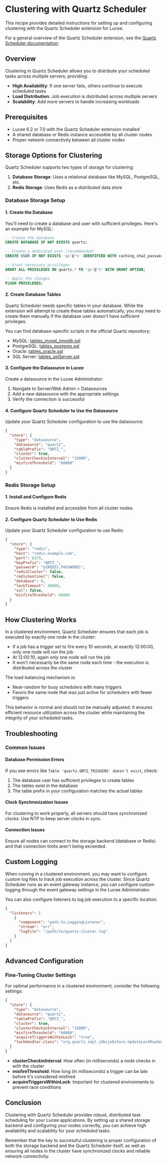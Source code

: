 <!--
{
  "title": "Clustering with Quartz Scheduler",
  "id": "clustering-quartz-scheduler",
  "related": ["scheduler-quartz"],
  "categories": ["extensions", "recipes"],
  "description": "How to set up and configure clustering with the Quartz Scheduler extension",
  "keywords": [
    "scheduler",
    "quartz",
    "clustering",
    "database",
    "redis"
  ]
}
-->

# Clustering with Quartz Scheduler

This recipe provides detailed instructions for setting up and configuring clustering with the Quartz Scheduler extension for Lucee.

For a general overview of the Quartz Scheduler extension, see the [Quartz Scheduler documentation](https://github.com/lucee/lucee-docs/blob/master/docs/recipes/scheduler-quartz.md).

## Overview

Clustering in Quartz Scheduler allows you to distribute your scheduled tasks across multiple servers, providing:

- **High Availability**: If one server fails, others continue to execute scheduled tasks
- **Load Distribution**: Job execution is distributed across multiple servers
- **Scalability**: Add more servers to handle increasing workloads

## Prerequisites

- Lucee 6.2 or 7.0 with the Quartz Scheduler extension installed
- A shared database or Redis instance accessible by all cluster nodes
- Proper network connectivity between all cluster nodes

## Storage Options for Clustering

Quartz Scheduler supports two types of storage for clustering:

1. **Database Storage**: Uses a relational database like MySQL, PostgreSQL, etc.
2. **Redis Storage**: Uses Redis as a distributed data store

### Database Storage Setup

#### 1. Create the Database

You'll need to create a database and user with sufficient privileges. Here's an example for MySQL:

```sql
-- Create the database
CREATE DATABASE IF NOT EXISTS quartz;

-- Create a dedicated user (recommended)
CREATE USER IF NOT EXISTS 'qs'@'%' IDENTIFIED WITH caching_sha2_password BY 'strongpassword';

-- Grant necessary privileges
GRANT ALL PRIVILEGES ON quartz.* TO 'qs'@'%' WITH GRANT OPTION;

-- Apply the changes
FLUSH PRIVILEGES;
```

#### 2. Create Database Tables

Quartz Scheduler needs specific tables in your database. While the extension will attempt to create these tables automatically, you may need to create them manually if the database user doesn't have sufficient privileges.

You can find database-specific scripts in the official Quartz repository:
- MySQL: [tables_mysql_innodb.sql](https://github.com/quartznet/quartznet/blob/main/database/tables/tables_mysql_innodb.sql)
- PostgreSQL: [tables_postgres.sql](https://github.com/quartznet/quartznet/blob/main/database/tables/tables_postgres.sql)
- Oracle: [tables_oracle.sql](https://github.com/quartznet/quartznet/blob/main/database/tables/tables_oracle.sql)
- SQL Server: [tables_sqlServer.sql](https://github.com/quartznet/quartznet/blob/main/database/tables/tables_sqlServer.sql)

#### 3. Configure the Datasource in Lucee

Create a datasource in the Lucee Administrator:
1. Navigate to Server/Web Admin > Datasources
2. Add a new datasource with the appropriate settings
3. Verify the connection is successful

#### 4. Configure Quartz Scheduler to Use the Datasource

Update your Quartz Scheduler configuration to use the datasource:

```json
{
  "store": {
    "type": "datasource",
    "datasource": "quartz",
    "tablePrefix": "QRTZ_",
    "cluster": true,
    "clusterCheckinInterval": "15000",
    "misfireThreshold": "60000"
  }
}
```

### Redis Storage Setup

#### 1. Install and Configure Redis

Ensure Redis is installed and accessible from all cluster nodes.

#### 2. Configure Quartz Scheduler to Use Redis

Update your Quartz Scheduler configuration to use Redis:

```json
{
  "store": {
    "type": "redis",
    "host": "redis.example.com",
    "port": 6379,
    "keyPrefix": "QRTZ_",
    "password": "${REDIS_PASSWORD}",
    "redisCluster": false,
    "redisSentinel": false,
    "database": 0,
    "lockTimeout": 30000,
    "ssl": false,
    "misfireThreshold": 60000
  }
}
```

## How Clustering Works

In a clustered environment, Quartz Scheduler ensures that each job is executed by exactly one node in the cluster:

- If a job has a trigger set to fire every 10 seconds, at exactly 12:00:00, only one node will run the job
- At 12:00:10, again only one node will run the job
- It won't necessarily be the same node each time - the execution is distributed across the cluster

The load-balancing mechanism is:
- Near-random for busy schedulers with many triggers
- Favors the same node that was just active for schedulers with fewer triggers

This behavior is normal and should not be manually adjusted. It ensures efficient resource utilization across the cluster while maintaining the integrity of your scheduled tasks.

## Troubleshooting

### Common Issues

#### Database Permission Errors

If you see errors like `Table 'quartz.QRTZ_TRIGGERS' doesn't exist`, check:
1. The database user has sufficient privileges to create tables
2. The tables exist in the database
3. The table prefix in your configuration matches the actual tables

#### Clock Synchronization Issues

For clustering to work properly, all servers should have synchronized clocks. Use NTP to keep server clocks in sync.

#### Connection Issues

Ensure all nodes can connect to the storage backend (database or Redis) and that connection limits aren't being exceeded.

## Custom Logging

When running in a clustered environment, you may want to configure custom log files to track job execution across the cluster. Since Quartz Scheduler runs as an event gateway instance, you can configure custom logging through the event gateway settings in the Lucee Administrator.

You can also configure listeners to log job execution to a specific location:

```json
{
  "listeners": [
    {
      "component": "path.to.LoggingListener",
      "stream": "err",
      "logFile": "/path/to/quartz-cluster.log"
    }
  ]
}
```

## Advanced Configuration

### Fine-Tuning Cluster Settings

For optimal performance in a clustered environment, consider the following settings:

```json
{
  "store": {
    "type": "datasource",
    "datasource": "quartz",
    "tablePrefix": "QRTZ_",
    "cluster": true,
    "clusterCheckinInterval": "15000",
    "misfireThreshold": "60000",
    "acquireTriggersWithinLock": "true",
    "lockHandler.class": "org.quartz.impl.jdbcjobstore.UpdateLockRowSemaphore"
  }
}
```

- **clusterCheckinInterval**: How often (in milliseconds) a node checks in with the cluster
- **misfireThreshold**: How long (in milliseconds) a trigger can be late before it's considered misfired
- **acquireTriggersWithinLock**: Important for clustered environments to prevent race conditions

## Conclusion

Clustering with Quartz Scheduler provides robust, distributed task scheduling for your Lucee applications. By setting up a shared storage backend and configuring your nodes correctly, you can achieve high availability and scalability for your scheduled tasks.

Remember that the key to successful clustering is proper configuration of both the storage backend and the Quartz Scheduler itself, as well as ensuring all nodes in the cluster have synchronized clocks and reliable network connectivity.